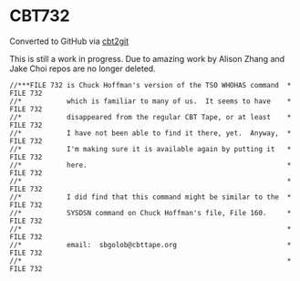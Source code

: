 # CBT732
Converted to GitHub via [cbt2git](https://github.com/wizardofzos/cbt2git)

This is still a work in progress. 
Due to amazing work by Alison Zhang and Jake Choi repos are no longer deleted.

```
//***FILE 732 is Chuck Hoffman's version of the TSO WHOHAS command  *   FILE 732
//*           which is familiar to many of us.  It seems to have    *   FILE 732
//*           disappeared from the regular CBT Tape, or at least    *   FILE 732
//*           I have not been able to find it there, yet.  Anyway,  *   FILE 732
//*           I'm making sure it is available again by putting it   *   FILE 732
//*           here.                                                 *   FILE 732
//*                                                                 *   FILE 732
//*           I did find that this command might be similar to the  *   FILE 732
//*           SYSDSN command on Chuck Hoffman's file, File 160.     *   FILE 732
//*                                                                 *   FILE 732
//*           email:  sbgolob@cbttape.org                           *   FILE 732
//*                                                                 *   FILE 732
```
